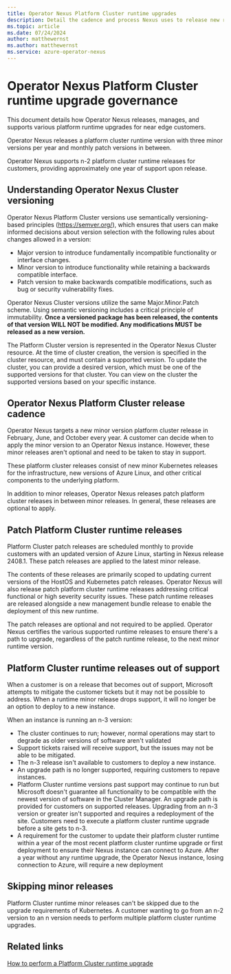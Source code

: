 ```yaml
---
title: Operator Nexus Platform Cluster runtime upgrades
description: Detail the cadence and process Nexus uses to release new runtime versions to customers.
ms.topic: article
ms.date: 07/24/2024
author: matthewernst
ms.author: matthewernst
ms.service: azure-operator-nexus
---
```


# Operator Nexus Platform Cluster runtime upgrade governance

This document details how Operator Nexus releases, manages, and supports various platform runtime upgrades for near edge customers. 

Operator Nexus releases a platform cluster runtime version with three minor versions per year and monthly patch versions in between.

Operator Nexus supports n-2 platform cluster runtime releases for customers, providing approximately one year of support upon release.

## Understanding Operator Nexus Cluster versioning

Operator Nexus Platform Cluster versions use semantically versioning-based principles (https://semver.org/), which ensures that users can make informed decisions about version selection with the following rules about changes allowed in a version: 

- Major version to introduce fundamentally incompatible functionality or interface changes. 
- Minor version to introduce functionality while retaining a backwards compatible interface. 
- Patch version to make backwards compatible modifications, such as bug or security vulnerability fixes. 

Operator Nexus Cluster versions utilize the same Major.Minor.Patch scheme. Using semantic versioning includes a critical principle of immutability. **Once a versioned package has been released, the contents of that version WILL NOT be modified. Any modifications MUST be released as a new version.**  

The Platform Cluster version is represented in the Operator Nexus Cluster resource. At the time of cluster creation, the version is specified in the cluster resource, and must contain a supported version. To update the cluster, you can provide a desired version, which must be one of the supported versions for that cluster. You can view on the cluster the supported versions based on your specific instance. 

## Operator Nexus Platform Cluster release cadence

Operator Nexus targets a new minor version platform cluster release in February, June, and October every year. A customer can decide when to apply the minor version to an Operator Nexus instance. However, these minor releases aren't optional and need to be taken to stay in support. 

These platform cluster releases consist of new minor Kubernetes releases for the infrastructure, new versions of Azure Linux, and other critical components to the underlying platform. 

In addition to minor releases, Operator Nexus releases patch platform cluster releases in between minor releases. In general, these releases are optional to apply.

## Patch Platform Cluster runtime releases

Platform Cluster patch releases are scheduled monthly to provide customers with an updated version of Azure Linux, starting in Nexus release 2408.1. These patch releases are applied to the latest minor release.

The contents of these releases are primarily scoped to updating current versions of the HostOS and Kubernetes patch releases. Operator Nexus will also release patch platform cluster runtime releases addressing critical functional or high severity security issues. These patch runtime releases are released alongside a new management bundle release to enable the deployment of this new runtime.

The patch releases are optional and not required to be applied. Operator Nexus certifies the various supported runtime releases to ensure there's a path to upgrade, regardless of the patch runtime release, to the next minor runtime version. 

## Platform Cluster runtime releases out of support

When a customer is on a release that becomes out of support, Microsoft attempts to mitigate the customer tickets but it may not be possible to address. When a runtime minor release drops support, it will no longer be an option to deploy to a new instance.  

 

When an instance is running an n-3 version: 

- The cluster continues to run; however, normal operations may start to degrade as older versions of software aren't validated 
- Support tickets raised will receive support, but the issues may not be able to be mitigated.  
- The n-3 release isn't available to customers to deploy a new instance.  
- An upgrade path is no longer supported, requiring customers to repave instances. 
- Platform Cluster runtime versions past support may continue to run but Microsoft doesn't guarantee all functionality to be compatible with the newest version of software in the Cluster Manager. An upgrade path is provided for customers on supported releases. Upgrading from an n-3 version or greater isn't supported and requires a redeployment of the site. Customers need to execute a platform cluster runtime upgrade before a site gets to n-3.
- A requirement for the customer to update their platform cluster runtime within a year of the most recent platform cluster runtime upgrade or first deployment to ensure their Nexus instance can connect to Azure. After a year without any runtime upgrade, the Operator Nexus instance, losing connection to Azure, will require a new deployment

## Skipping minor releases

Platform Cluster runtime minor releases can't be skipped due to the upgrade requirements of Kubernetes. A customer wanting to go from an n-2 version to an n version needs to perform multiple platform cluster runtime upgrades.

## Related links

[How to perform a Platform Cluster runtime upgrade](./howto-cluster-runtime-upgrade.md)
